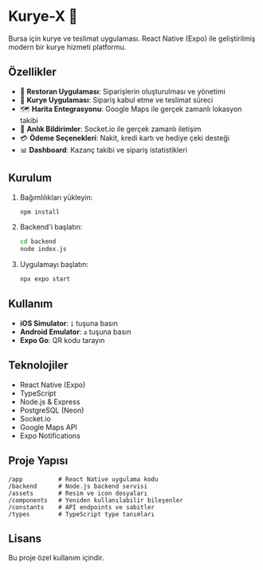 # Kurye-X 🛵

Bursa için kurye ve teslimat uygulaması. React Native (Expo) ile geliştirilmiş modern bir kurye hizmeti platformu.

## Özellikler

- 📱 **Restoran Uygulaması**: Siparişlerin oluşturulması ve yönetimi
- 🛵 **Kurye Uygulaması**: Sipariş kabul etme ve teslimat süreci
- 🗺️ **Harita Entegrasyonu**: Google Maps ile gerçek zamanlı lokasyon takibi
- 💬 **Anlık Bildirimler**: Socket.io ile gerçek zamanlı iletişim
- 💳 **Ödeme Seçenekleri**: Nakit, kredi kartı ve hediye çeki desteği
- 📊 **Dashboard**: Kazanç takibi ve sipariş istatistikleri

## Kurulum

1. Bağımlılıkları yükleyin:
   ```bash
   npm install
   ```

2. Backend'i başlatın:
   ```bash
   cd backend
   node index.js
   ```

3. Uygulamayı başlatın:
   ```bash
   npx expo start
   ```

## Kullanım

- **iOS Simulator**: `i` tuşuna basın
- **Android Emulator**: `a` tuşuna basın
- **Expo Go**: QR kodu tarayın

## Teknolojiler

- React Native (Expo)
- TypeScript
- Node.js & Express
- PostgreSQL (Neon)
- Socket.io
- Google Maps API
- Expo Notifications

## Proje Yapısı

```
/app          # React Native uygulama kodu
/backend      # Node.js backend servisi
/assets       # Resim ve icon dosyaları
/components   # Yeniden kullanılabilir bileşenler
/constants    # API endpoints ve sabitler
/types        # TypeScript type tanımları
```

## Lisans

Bu proje özel kullanım içindir.
